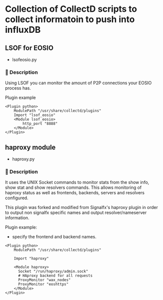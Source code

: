# Collection of CollectD scripts to collect informatoin to push into influxDB


## LSOF for EOSIO

* lsofeosio.py

### 📌 Description

Using LSOF you can monitor the amount of P2P connections your EOSIO process has.

Plugin example

```
<Plugin python>
    ModulePath "/usr/share/collectd/plugins"
    Import "lsof_eosio"
    <Module lsof_eosio>
        http_port "8888"
    </Module>
</Plugin>
```

## haproxy module

* haproxy.py

### 📌 Description

It uses the UNIX Socket commands to monitor stats from the show info, show stat and show resolvers commands. This allows monitoring of haproxy status as well as frontends, backends, servers and resolvers configured.

This plugin was forked and modified from Signalfx's haproxy plugin in order to output non signalfx specific names and output resolver/nameserver information.

Plugin example:
- specify the frontend and backend names.

```
<Plugin python>
    ModulePath "/usr/share/collectd/plugins"

    Import "haproxy"

    <Module haproxy>
      Socket "/run/haproxy/admin.sock"
      # HAproxy backend for all requests
      ProxyMonitor "wax_nodes"
      ProxyMonitor "eoshttps"
    </Module>
</Plugin>
```
